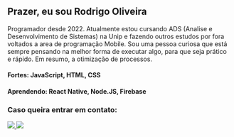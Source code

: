
## Prazer, eu sou Rodrigo Oliveira

Programador desde 2022. 
Atualmente estou cursando ADS (Analise e Desenvolvimento de Sistemas) na Unip e fazendo outros estudos por fora voltados a area de programação Mobile.
Sou uma pessoa curiosa que está sempre pensando na melhor forma de executar algo, para que seja prático e rápido. Em resumo, a otimização de processos.

#### Fortes: JavaScript, HTML, CSS
#### Aprendendo: React Native, Node.JS, Firebase

### Caso queira entrar em contato:
  
  <a href="https://www.linkedin.com/in/rodrigooliveiradev/" alt="Linkedin">
    <img src="https://img.shields.io/badge/-Linkedin-6610F2?style=for-the-badge&logo=Linkedin&logoColor=FFFFFF&"/>
  </a>
  <a href="https://wa.me/message/AVGB7CMB7RSUG1" alt="Whatsapp">
    <img src="https://img.shields.io/badge/-Whatsapp-brightgreen"/>
  </a>
  
</p>
